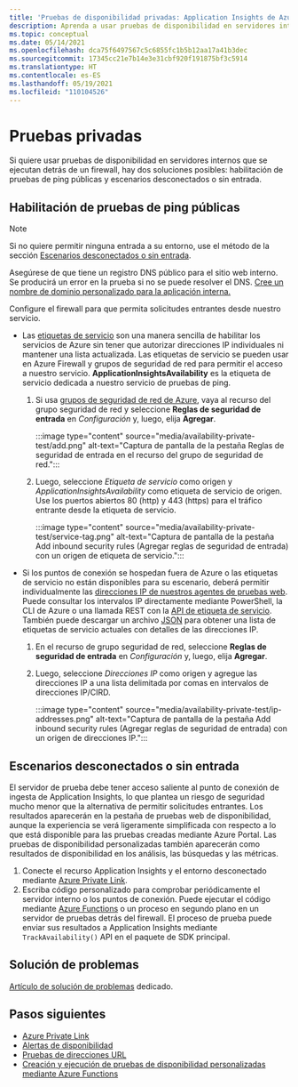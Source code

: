 ```yaml
---
title: 'Pruebas de disponibilidad privadas: Application Insights de Azure Monitor'
description: Aprenda a usar pruebas de disponibilidad en servidores internos que se ejecutan detrás de un firewall con pruebas privadas.
ms.topic: conceptual
ms.date: 05/14/2021
ms.openlocfilehash: dca75f6497567c5c6855fc1b5b12aa17a41b3dec
ms.sourcegitcommit: 17345cc21e7b14e3e31cbf920f191875bf3c5914
ms.translationtype: HT
ms.contentlocale: es-ES
ms.lasthandoff: 05/19/2021
ms.locfileid: "110104526"
---
```

# <a name="private-testing"></a>Pruebas privadas

Si quiere usar pruebas de disponibilidad en servidores internos que se ejecutan detrás de un firewall, hay dos soluciones posibles: habilitación de pruebas de ping públicas y escenarios desconectados o sin entrada.

## <a name="public-ping-test-enablement"></a>Habilitación de pruebas de ping públicas

> [!NOTE]
> Si no quiere permitir ninguna entrada a su entorno, use el método de la sección [Escenarios desconectados o sin entrada](#disconnected-or-no-ingress-scenarios).

 Asegúrese de que tiene un registro DNS público para el sitio web interno. Se producirá un error en la prueba si no se puede resolver el DNS. [Cree un nombre de dominio personalizado para la aplicación interna.](../../cloud-services/cloud-services-custom-domain-name-portal.md#add-an-a-record-for-your-custom-domain)

Configure el firewall para que permita solicitudes entrantes desde nuestro servicio.

- Las [etiquetas de servicio](../../virtual-network/service-tags-overview.md) son una manera sencilla de habilitar los servicios de Azure sin tener que autorizar direcciones IP individuales ni mantener una lista actualizada. Las etiquetas de servicio se pueden usar en Azure Firewall y grupos de seguridad de red para permitir el acceso a nuestro servicio. **ApplicationInsightsAvailability** es la etiqueta de servicio dedicada a nuestro servicio de pruebas de ping.
    1. Si usa [grupos de seguridad de red de Azure](../../virtual-network/network-security-groups-overview.md), vaya al recurso del grupo seguridad de red y seleccione **Reglas de seguridad de entrada** en *Configuración* y, luego, elija **Agregar**.

         :::image type="content" source="media/availability-private-test/add.png" alt-text="Captura de pantalla de la pestaña Reglas de seguridad de entrada en el recurso del grupo de seguridad de red.":::

    1. Luego, seleccione *Etiqueta de servicio* como origen y *ApplicationInsightsAvailability* como etiqueta de servicio de origen. Use los puertos abiertos 80 (http) y 443 (https) para el tráfico entrante desde la etiqueta de servicio.

        :::image type="content" source="media/availability-private-test/service-tag.png" alt-text="Captura de pantalla de la pestaña Add inbound security rules (Agregar reglas de seguridad de entrada) con un origen de etiqueta de servicio.":::

- Si los puntos de conexión se hospedan fuera de Azure o las etiquetas de servicio no están disponibles para su escenario, deberá permitir individualmente las [direcciones IP de nuestros agentes de pruebas web](ip-addresses.md). Puede consultar los intervalos IP directamente mediante PowerShell, la CLI de Azure o una llamada REST con la [API de etiqueta de servicio](../../virtual-network/service-tags-overview.md#use-the-service-tag-discovery-api-public-preview). También puede descargar un archivo [JSON](../../virtual-network/service-tags-overview.md#discover-service-tags-by-using-downloadable-json-files) para obtener una lista de etiquetas de servicio actuales con detalles de las direcciones IP.
    1. En el recurso de grupo seguridad de red, seleccione **Reglas de seguridad de entrada** en *Configuración* y, luego, elija **Agregar**.
    1. Luego, seleccione *Direcciones IP* como origen y agregue las direcciones IP a una lista delimitada por comas en intervalos de direcciones IP/CIRD.

         :::image type="content" source="media/availability-private-test/ip-addresses.png" alt-text="Captura de pantalla de la pestaña Add inbound security rules (Agregar reglas de seguridad de entrada) con un origen de direcciones IP.":::

## <a name="disconnected-or-no-ingress-scenarios"></a>Escenarios desconectados o sin entrada

El servidor de prueba debe tener acceso saliente al punto de conexión de ingesta de Application Insights, lo que plantea un riesgo de seguridad mucho menor que la alternativa de permitir solicitudes entrantes. Los resultados aparecerán en la pestaña de pruebas web de disponibilidad, aunque la experiencia se verá ligeramente simplificada con respecto a lo que está disponible para las pruebas creadas mediante Azure Portal. Las pruebas de disponibilidad personalizadas también aparecerán como resultados de disponibilidad en los análisis, las búsquedas y las métricas.

1. Conecte el recurso Application Insights y el entorno desconectado mediante [Azure Private Link](../logs/private-link-security.md).
1. Escriba código personalizado para comprobar periódicamente el servidor interno o los puntos de conexión. Puede ejecutar el código mediante [Azure Functions](availability-azure-functions.md) o un proceso en segundo plano en un servidor de pruebas detrás del firewall. El proceso de prueba puede enviar sus resultados a Application Insights mediante `TrackAvailability()` API en el paquete de SDK principal.

## <a name="troubleshooting"></a>Solución de problemas

[Artículo de solución de problemas](troubleshoot-availability.md) dedicado.

## <a name="next-steps"></a>Pasos siguientes

* [Azure Private Link](../logs/private-link-security.md)
* [Alertas de disponibilidad](availability-alerts.md)
* [Pruebas de direcciones URL](monitor-web-app-availability.md)
* [Creación y ejecución de pruebas de disponibilidad personalizadas mediante Azure Functions](availability-azure-functions.md)
